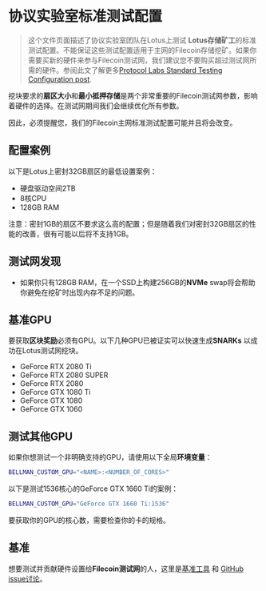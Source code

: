 # 协议实验室标准测试配置

> 这个文件页面描述了协议实验室团队在Lotus上测试 **Lotus存储矿工**的标准测试配置。不能保证这些测试配置适用于主网的Filecoin存储挖矿。如果你需要买新的硬件来参与Filecoin测试网，我们建议您不要购买超过测试网所需的硬件。参阅此文了解更多[Protocol Labs Standard Testing Configuration post](https://filecoin.io/blog/filecoin-testnet-mining/).

挖块要求的**扇区大小**和**最小抵押存储**是两个非常重要的Filecoin测试网参数，影响着硬件的选择。在测试网期间我们会继续优化所有参数。

因此，必须提醒您，我们的Filecoin主网标准测试配置可能并且将会改变。

## 配置案例

以下是Lotus上密封32GB扇区的最低设置案例：

- 硬盘驱动空间2TB
- 8核CPU
- 128GB RAM

注意：密封1GB的扇区不要求这么高的配置；但是随着我们对密封32GB扇区的性能的改善，很有可能以后将不支持1GB。

## 测试网发现

- 如果你只有128GB RAM，在一个SSD上构建256GB的**NVMe** swap将会帮助你避免在挖矿时出现内存不足的问题。

## 基准GPU

要获取**区块奖励**必须有GPU。以下几种GPU已被证实可以快速生成**SNARKs** 以成功在Lotus测试网挖块。

- GeForce RTX 2080 Ti
- GeForce RTX 2080 SUPER
- GeForce RTX 2080
- GeForce GTX 1080 Ti
- GeForce GTX 1080
- GeForce GTX 1060

## 测试其他GPU

如果你想测试一个非明确支持的GPU，请使用以下全局**环境变量**：

```sh
BELLMAN_CUSTOM_GPU="<NAME>:<NUMBER_OF_CORES>"
```

以下是测试1536核心的GeForce GTX 1660 Ti的案例：

```sh
BELLMAN_CUSTOM_GPU="GeForce GTX 1660 Ti:1536"
```

要获取你的GPU的核心数，需要检查你的卡的规格。

## 基准

想要测试并贡献硬件设置给**Filecoin测试网**的人，这里是[基准工具](https://github.com/filecoin-project/lotus/tree/testnet-staging/cmd/lotus-bench) 和 [GitHub issue讨论](https://github.com/filecoin-project/lotus/issues/694)。

